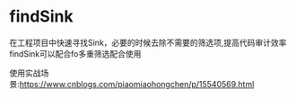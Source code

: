 # findSink
在工程项目中快速寻找Sink，必要的时候去除不需要的筛选项,提高代码审计效率
findSink可以配合fo多重筛选配合使用


使用实战场景:https://www.cnblogs.com/piaomiaohongchen/p/15540569.html
